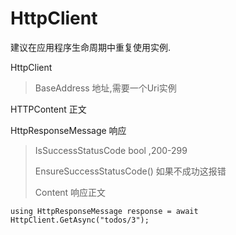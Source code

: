 # HttpClient

建议在应用程序生命周期中重复使用实例.

HttpClient

> BaseAddress 地址,需要一个Uri实例

HTTPContent 正文

HttpResponseMessage 响应

> IsSuccessStatusCode bool ,200-299
>
> EnsureSuccessStatusCode() 如果不成功这报错
>
> Content 响应正文

`using HttpResponseMessage response = await HttpClient.GetAsync("todos/3");`
